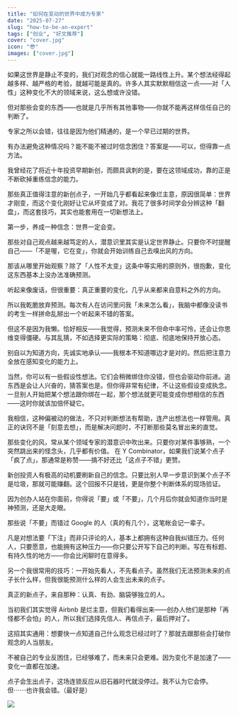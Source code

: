 ```yaml
---
title: "如何在变动的世界中成为专家"
date: "2025-07-27"
slug: "how-to-be-an-expert"
tags: ["创业", "好文推荐"]
cover: "cover.jpg"
icon: "😎"
images: ["cover.jpg"]
---
```

如果这世界是静止不变的，我们对观念的信心就能一路线性上升。某个想法经得起越多样、越严格的考验，就越可能是真的。许多人其实默默相信这一点——对「人性」这种变化不大的领域来说，这么想或许没错。



但对那些会变的东西——也就是几乎所有其他事物——你就不能再这样信任自己的判断了。



专家之所以会错，往往是因为他们精通的，是一个早已过期的世界。



有办法避免这种情况吗？能不能不被过时信念困住？答案是——可以，但得靠一点方法。



我曾经花了将近十年投资早期新创，而颇具讽刺的是，要在这领域成功，靠的正是不断砍掉重练信念的能力。



那些真正值得注意的新创点子，一开始几乎都看起来像烂主意，原因很简单：世界才刚变，而这个变化刚好让它从坏变成了对。我花了很多时间学会分辨这种「翻盘」，而这套技巧，其实也能套用在一切新想法上。



第一步，养成一种信念：世界一定会变。



那些对自己观点越来越笃定的人，潜意识里其实是认定世界静止。只要你不时提醒自己——「不是喔，它在变」，你就会开始训练自己去嗅出风的方向。



那该从哪里开始观察？除了「人性不太变」这条中等实用的原则外，很抱歉，变化这东西基本上没办法准确预测。



听起来像废话，但很重要：真正重要的变化，几乎从来都来自意料之外的方向。



所以我乾脆放弃预测。每次有人在访问里问我「未来怎么看」，我脑中都像没读书的考生一样拼命乱掰出一个听起来不错的答案。



但这不是因为我懒。恰好相反——我觉得，预测未来不但命中率可怜，还会让你思维变得僵硬。与其乱猜，不如选择更实际的策略：彻底、彻底地保持开放心态。



别自以为知道方向，先诚实地承认——我根本不知道哪边才是对的。然后把注意力全放在感知变化的能力上。



当然，你可以有一些假设性想法。它们会稍微绑住你没错，但也会驱动你前进。追东西是会让人兴奋的，猜答案也是。但你得非常有纪律，不让这些假设变成执念。
一旦别人开始把某个想法跟你绑在一起，那个想法就更可能变成你想相信的东西——这时你就该加倍怀疑它。



我相信，这种偏被动的做法，不只对判断想法有帮助，连产出想法也一样管用。真正的诀窍不是「刻意去想」，而是解决问题时，不打断那些莫名冒出来的直觉。



那些变化的风，常从某个领域专家的潜意识中吹出来。只要你对某件事够熟，一个突然跳出来的怪念头，几乎都有价值。
在 Y Combinator，如果我们说某个点子「疯了点」，那通常是称赞——搞不好还比「这点子不错」更赞。



新创投资人有极高的动机要刷新自己的信念。只要比别人早一步意识到某个点子不是垃圾，那就可能赚翻。这个回报不只是钱，更是你整个判断体系的现场验证。



因为创办人站在你面前，你得说「要」或「不要」，几个月后你就会知道你当时是神预测，还是大走眼。



那些说「不要」而错过 Google 的人（真的有几个），这笔帐会记一辈子。



凡是对想法要「下注」而非只评论的人，基本上都拥有这种自我纠错压力。任何人，只要愿意，也能拥有这种压力——你只要公开写下自己的判断。写在有标题、有持久性的地方——你会比闲聊时在意得多。



另一个我很常用的技巧：一开始先看人，不先看点子。虽然我们无法预测未来的点子长什么样，但我很能预测什么样的人会生出未来的点子。



真正的新点子，来自那种：认真、有劲、脑袋够独立的人。



当初我们其实觉得 Airbnb 是烂主意，但我们看得出来——创办人他们是那种「再怪都不会怕」的人，所以我们选择先信人、再信点子，最后押对了。



这招其实通用：想要快一点知道自己什么观念已经过时了？那就去跟那些会打破你观念的人当朋友。



不被自己的专业反困住，已经够难了，而未来只会更难。因为变化不是加速了——变化一直都在加速。



点子会生出点子，这场连锁反应从旧石器时代就没停过。我不认为它会停。
但⋯⋯也许我会错。（最好是）




![](https://prod-files-secure.s3.us-west-2.amazonaws.com/112d0858-5090-4d34-a606-b75eb8d65fd2/46476355-9cf3-4e99-9b7a-3531bc426380/1000202064.png?X-Amz-Algorithm=AWS4-HMAC-SHA256&X-Amz-Content-Sha256=UNSIGNED-PAYLOAD&X-Amz-Credential=ASIAZI2LB4666IYTFTO5%2F20251007%2Fus-west-2%2Fs3%2Faws4_request&X-Amz-Date=20251007T224330Z&X-Amz-Expires=3600&X-Amz-Security-Token=IQoJb3JpZ2luX2VjEBYaCXVzLXdlc3QtMiJIMEYCIQCVAk4foiA7FEbI0F7i0XFhL6Hh5zU4Edl4GgrQE5tUJAIhAOBFKVH0gA9W8Bc9uhxK4yIV1uiCZKcIwN7ybPHeHO77KogECK%2F%2F%2F%2F%2F%2F%2F%2F%2F%2F%2FwEQABoMNjM3NDIzMTgzODA1Igyuj2s%2FtXfF6JVfBEUq3AO0eQjmNVBgDYg7tVNnLKZOkRVm0A9B%2FsFhqf%2FP%2F7bJmf7pxJ%2Bxhue44zfopZkLN60DR66009SWJwDVXBoqNhtENNlPUwRbJdaoO3yS%2Byfmn%2B6Kt67w2TnVTmDC6765IyIW6wc5wckmRRXrGJFhhe9ni2KyuH0sy2b0kdv2ozWjRycTf2lEdN3UVRGiWNWf8g8PdzCxWww1E3xvOH54uTDwl7bfUBpm373T3%2Bxu1WeuFlqIvyrUQayjwHKfvLgiA52QWqaQe%2BVVZNRs%2B3TG7xkOyiWa5bd4T%2Be%2BvQ%2BjoCsCoNQJA3lLD6H0iataXMDXtKqcmJ67zW1MBlhy1m4%2F1%2FgO7Cy4GC6yn6Ggr3ct4E58KgV7gktu2Mxj9u9xHpgEaVXYQA5C1ObEW7nnvCPsRRw0dFY6w5NVw79acfVPn3zRQqluxfkywLzjBvVn79Pe6tTT6lXvSTSLdw7kvnoOKeVhRVbsJBglRLCs7HVZYvyATmPg6WwLd7%2Bs0WQlDL%2Ff5udlZOiz16jb%2BpO2DbTVQ40lmDDJddymN0CysNM3JEA8xeeH7dehq9C5jstE7%2BfjMUzxy1J%2B%2FI74X%2FdgOGzaKVU6gnjl%2F2OVo6AfVbJaOwXyGx3eaE4t5NakZrgrzjDnjZbHBjqkAXYREC2LjgIYjV%2FzlKLtT4SxaYpt%2F0Dll3MkAY2Qw1SALsWTKUxoz00z%2BwW2%2FPocincmqeexnvI3iwx2Q6%2BXQ7MbUhynBGA7fJcsYLFFod0xVn0mY%2F8ywt6QjxzAEHbV9ur92egf52K5%2BJS3k3rXAyrqlSuWxTJ37EXVg5qELzvHIaaT0TP79q4iNlCZqd9yAWPxkL7IYBjbfPlTE1m8hO%2BFUwSi&X-Amz-Signature=7f205985244dfe5b66cac65182c16edea4d6fdcc8cadf49def60973007fdfc2e&X-Amz-SignedHeaders=host&x-amz-checksum-mode=ENABLED&x-id=GetObject)

